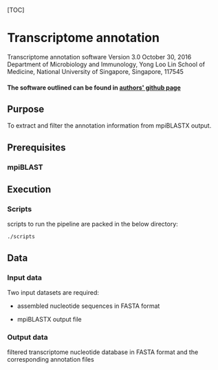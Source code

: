 [TOC]

# Transcriptome annotation 

Transcriptome annotation software 
Version 3.0
October 30, 2016
Department of Microbiology and Immunology, Yong Loo Lin School of Medicine, National University of Singapore, Singapore, 117545

#### The software outlined can be found in [authors' github page](https://github.com/SPURc-Lab/Dt\_database)

## Purpose

To extract and filter the annotation information from mpiBLASTX output. 



## Prerequisites

### mpiBLAST 



## Execution

### Scripts

scripts to run the pipeline are packed in the below directory:

`./scripts`



## Data

### Input data

Two input datasets are required:

- assembled nucleotide sequences in FASTA format

- mpiBLASTX output file



### Output data

filtered transcriptome nucleotide database in FASTA format and the corresponding annotation files
